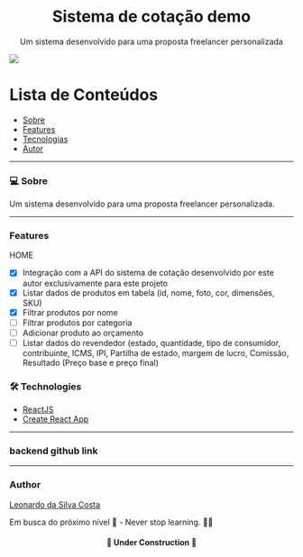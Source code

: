 <h1 align="center">Sistema de cotação demo</h1>
<p align="center">Um sistema desenvolvido para uma proposta freelancer personalizada</p>
<img src="https://img.shields.io/static/v1?label=React&message=Work&color=5EC0DB&style=for-the-badge&logo=React">

Lista de Conteúdos
=================
<!--ts-->
   * [Sobre](#Sobre)
   * [Features](#features)
   * [Tecnologias](#tecnologias)
   * [Autor](#autor)
<!--te-->

---

### 💻 Sobre

Um sistema desenvolvido para uma proposta freelancer personalizada.

---
### Features

HOME
- [x] Integração com a API do sistema de cotação desenvolvido por este autor exclusivamente para este projeto
- [x] Listar dados de produtos em tabela (id, nome, foto, cor, dimensões, SKU)
- [x] Filtrar produtos por nome
- [ ] Filtrar produtos por categoria
- [ ] Adicionar produto ao orçamento
- [ ] Listar dados do revendedor (estado, quantidade, tipo de consumidor, contribuinte, ICMS, IPI, Partilha de estado, margem de lucro, Comissão, Resultado (Preço base e preço final)

### 🛠 Technologies

- [ReactJS](https://pt-br.reactjs.org/)
- [Create React App](https://create-react-app.dev/)

---

### backend github link



---

### Author
[Leonardo da Silva Costa](https://www.linkedin.com/in/leonardo-da-silva-costa/)

Em busca do próximo nível 🚀 - Never stop learning. 🧑‍🎓

<h4 align="center"> 
	 👷 Under Construction  🚧
</h4>
